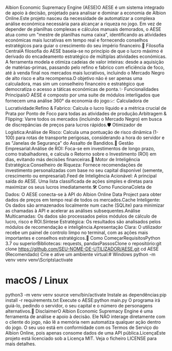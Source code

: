 Albion Economic Supremacy Engine (AESE)O AESE é um sistema integrado de apoio à decisão, projetado para analisar e dominar a economia de Albion Online.Este projeto nasceu da necessidade de automatizar a complexa análise económica necessária para alcançar a riqueza no jogo. Em vez de depender de planilhas complexas e cálculos manuais demorados, o AESE atua como um "mestre de planilhas numa caixa", identificando as atividades económicas mais lucrativas em tempo real e fornecendo conselhos estratégicos para guiar o crescimento do seu império financeiro.🚀 Filosofia CentralA filosofia do AESE baseia-se no princípio de que o lucro máximo é derivado do encadeamento estratégico de múltiplas atividades económicas. A ferramenta modela e otimiza cadeias de valor inteiras: desde a aquisição de matérias-primas, passando pelo refino e fabrico com eficiência de foco, até à venda final nos mercados mais lucrativos, incluindo o Mercado Negro de alto risco e alta recompensa.O objetivo não é ser apenas uma calculadora, mas sim um conselheiro financeiro e estratégico que democratiza o acesso a táticas económicas de ponta.✨ Funcionalidades PrincipaisO AESE é composto por uma suíte de módulos interligados que fornecem uma análise 360° da economia do jogo:📈 Calculadora de Lucratividade:Refino & Fabrico: Calcula o lucro líquido e a métrica crucial de Prata por Ponto de Foco para todas as atividades de produção.Arbitragem & Flipping: Varre todos os mercados (incluindo o Mercado Negro) em busca de discrepâncias de preços para lucros rápidos.🛡️ Otimizador de Logística:Análise de Risco: Calcula uma pontuação de risco dinâmica (1-100) para rotas de transporte perigosas, considerando a hora do servidor e as "Janelas de Segurança" do Assalto de Bandidos.🏦 Gestão Empresarial:Análise de ROI: Foca-se em investimentos de longo prazo, como trabalhadores, e calcula o Retorno sobre o Investimento (ROI) em dias, evitando más decisões financeiras.🧠 Motor de Inteligência Estratégica:Conselheiro de Riqueza: Fornece recomendações de investimento personalizadas com base no seu capital disponível (semente, crescimento ou empresarial).Feed de Inteligência Acionável: A principal saída do AESE. Uma lista classificada de ações simples e diretas para maximizar os seus lucros imediatamente.🛠️ Como FuncionaColeta de Dados: O AESE conecta-se à API do Albion Online Data Project para obter dados de preços em tempo real de todos os mercados.Cache Inteligente: Os dados são armazenados localmente num cache (SQLite) para minimizar as chamadas à API e acelerar as análises subsequentes.Análise Multicamadas: Os dados são processados pelos módulos de cálculo de lucro, risco e ROI.Síntese Estratégica: Os resultados são analisados pelos módulos de recomendação e inteligência.Apresentação Clara: O utilizador recebe um painel de controlo limpo no terminal, com as ações mais importantes e conselhos estratégicos.🏁 Como ComeçarRequisitosPython 3.7 ou superiorBibliotecas: requests, pandasPassosClone o repositório:git clone https://github.com/SEU-NOME-DE-UTILIZADOR/AESE.git
cd AESE
(Recomendado) Crie e ative um ambiente virtual:# Windows
python -m venv venv
venv\Scripts\activate

# macOS / Linux
python3 -m venv venv
source venv/bin/activate
Instale as dependências:pip install -r requirements.txt
Execute o AESE:python main.py
O programa irá guiá-lo, pedindo o servidor, o seu capital e o número de personagens alternativos.📜 DisclaimerO Albion Economic Supremacy Engine é uma ferramenta de análise e apoio à decisão. Ele NÃO interage diretamente com o cliente do jogo, não lê a memória nem automatiza qualquer ação dentro do jogo. O seu uso está em conformidade com os Termos de Serviço do Albion Online, pois apenas consome dados de uma API pública.LicençaEste projeto está licenciado sob a Licença MIT. Veja o ficheiro LICENSE para mais detalhes.
